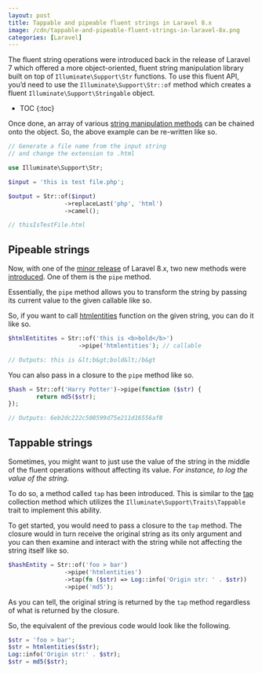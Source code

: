 ```yaml
---
layout: post
title: Tappable and pipeable fluent strings in Laravel 8.x
image: /cdn/tappable-and-pipeable-fluent-strings-in-laravel-8x.png
categories: [Laravel]
---
```


The fluent string operations were introduced back in the release of Laravel 7 which offered a more object-oriented, fluent string manipulation library built on top of `Illuminate\Support\Str` functions. To use this fluent API, you’d need to use the `Illuminate\Support\Str::of` method which creates a fluent `Illuminate\Support\Stringable` object.

* TOC
{:toc}

Once done, an array of various [string manipulation methods](https://laravel.com/docs/7.x/helpers#fluent-strings) can be chained onto the object. So, the above example can be re-written like so.

```php
// Generate a file name from the input string
// and change the extension to .html

use Illuminate\Support\Str;

$input = 'this is test file.php';

$output = Str::of($input)
                ->replaceLast('php', 'html')
                ->camel();

// thisIsTestFile.html
```

## Pipeable strings

Now, with one of the [minor release](https://github.com/laravel/framework/releases/tag/v8.25.0) of Laravel 8.x, two new methods were [introduced](https://github.com/laravel/framework/pull/36017). One of them is the `pipe` method.

Essentially, the `pipe` method allows you to transform the string by passing its current value to the given callable like so.

So, if you want to call [htmlentities](https://www.php.net/manual/en/function.htmlentities.php) function on the given string, you can do it like so.

```php
$htmlEntitites = Str::of('this is <b>bold</b>')
                    ->pipe('htmlentities'); // callable

// Outputs: this is &lt;b&gt;bold&lt;/b&gt
```

You can also pass in a closure to the `pipe` method like so.

```php
$hash = Str::of('Harry Potter')->pipe(function ($str) {
        return md5($str);
});

// Outputs: 6eb2dc222c508599d75e211d16556af8
```

## Tappable strings

Sometimes, you might want to just use the value of the string in the middle of the fluent operations without affecting its value. *For instance, to log the value of the string.*

To do so, a method called `tap` has been introduced. This is similar to the [tap](https://laravel.com/docs/8.x/collections#method-tap) collection method which utilizes the `Illuminate\Support\Traits\Tappable` trait to implement this ability.

To get started, you would need to pass a closure to the `tap` method. The closure would in turn receive the original string as its only argument and you can then examine and interact with the string while not affecting the string itself like so.

```php
$hashEntity = Str::of('foo > bar')
                ->pipe('htmlentities')
                ->tap(fn ($str) => Log::info('Origin str: ' . $str))
                ->pipe('md5');
```

As you can tell, the original string is returned by the `tap` method regardless of what is returned by the closure.

So, the equivalent of the previous code would look like the following.

```php
$str = 'foo > bar';
$str = htmlentities($str);
Log::info('Origin str:' . $str);
$str = md5($str);
```